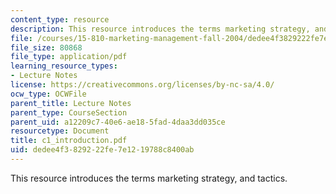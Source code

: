 ```yaml
---
content_type: resource
description: This resource introduces the terms marketing strategy, and tactics.
file: /courses/15-810-marketing-management-fall-2004/dedee4f3829222fe7e1219788c8400ab_c1_introduction.pdf
file_size: 80868
file_type: application/pdf
learning_resource_types:
- Lecture Notes
license: https://creativecommons.org/licenses/by-nc-sa/4.0/
ocw_type: OCWFile
parent_title: Lecture Notes
parent_type: CourseSection
parent_uid: a12209c7-40e6-ae18-5fad-4daa3dd035ce
resourcetype: Document
title: c1_introduction.pdf
uid: dedee4f3-8292-22fe-7e12-19788c8400ab
---
```

This resource introduces the terms marketing strategy, and tactics.
